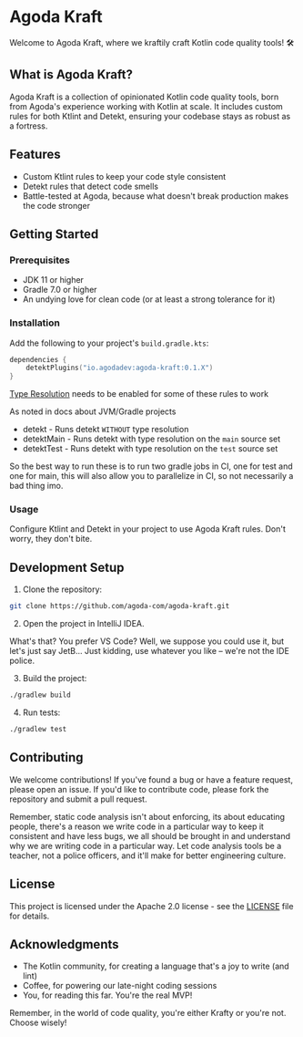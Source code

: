 # Agoda Kraft

Welcome to Agoda Kraft, where we kraftily craft Kotlin code quality tools! 🛠️

## What is Agoda Kraft?

Agoda Kraft is a collection of opinionated Kotlin code quality tools, born from Agoda's experience working with Kotlin at scale. It includes custom rules for both Ktlint and Detekt, ensuring your codebase stays as robust as a fortress.

## Features

- Custom Ktlint rules to keep your code style consistent
- Detekt rules that detect code smells
- Battle-tested at Agoda, because what doesn't break production makes the code stronger

## Getting Started

### Prerequisites

- JDK 11 or higher
- Gradle 7.0 or higher
- An undying love for clean code (or at least a strong tolerance for it)

### Installation

Add the following to your project's `build.gradle.kts`:

```kotlin
dependencies {
    detektPlugins("io.agodadev:agoda-kraft:0.1.X")
}
```

[Type Resolution](https://detekt.dev/docs/gettingstarted/type-resolution/) needs to be enabled for some of these rules to work

As noted in docs about JVM/Gradle projects

- detekt - Runs detekt `WITHOUT` type resolution
- detektMain - Runs detekt with type resolution on the `main` source set
- detektTest - Runs detekt with type resolution on the `test` source set

So the best way to run these is to run two gradle jobs in CI, one for test and one for main, this will 
also allow you to parallelize in CI, so not necessarily a bad thing imo. 

### Usage

Configure Ktlint and Detekt in your project to use Agoda Kraft rules. Don't worry, they don't bite.

## Development Setup

1. Clone the repository:

```bash
git clone https://github.com/agoda-com/agoda-kraft.git
```

2. Open the project in IntelliJ IDEA.

What's that? You prefer VS Code? Well, we suppose you could use it, but let's just say JetB... Just kidding, use whatever you like – we're not the IDE police.

3. Build the project:

```bash
./gradlew build
```

4. Run tests:

```bash
./gradlew test
```

## Contributing

We welcome contributions! If you've found a bug or have a feature request, please open an issue. If you'd like to contribute code, please fork the repository and submit a pull request.

Remember, static code analysis isn't about enforcing, its about educating people, there's a reason we write code in a particular way to keep it consistent and have less bugs, we all should be brought in and understand why we are writing code in a particular way. Let code analysis tools be a teacher, not a police officers, and it'll make for better engineering culture.

## License

This project is licensed under the Apache 2.0 license - see the [LICENSE](LICENSE) file for details.

## Acknowledgments

- The Kotlin community, for creating a language that's a joy to write (and lint)
- Coffee, for powering our late-night coding sessions
- You, for reading this far. You're the real MVP!

Remember, in the world of code quality, you're either Krafty or you're not. Choose wisely!
